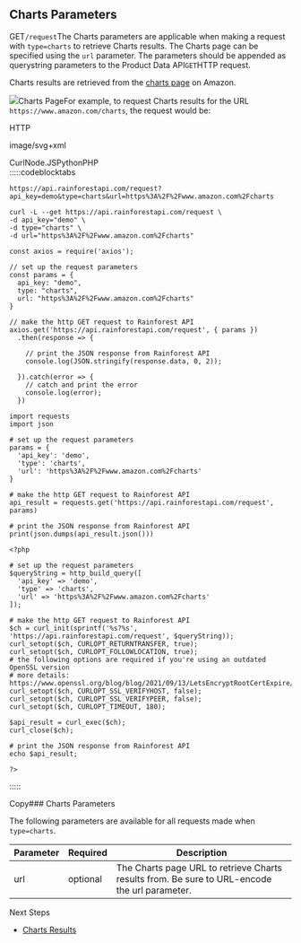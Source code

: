 Charts Parameters
-----------------

GET`/request`The Charts parameters are applicable when making a request with `type=charts` to retrieve Charts results. The Charts page can be specified using the `url` parameter. The parameters should be appended as querystring parameters to the Product Data API`GET`HTTP request.

Charts results are retrieved from the [charts page](https://www.amazon.com/charts) on Amazon.

![](https://apiimages.imgix.net/rainforestapi/images/png/docs/charts.png?auto=format&ixlib=react-9.5.1-beta.1&w=600)Charts PageFor example, to request Charts results for the URL `https://www.amazon.com/charts`, the request would be:



HTTP



image/svg+xml
































CurlNode.JSPythonPHP  
:::::codeblocktabs


```
https://api.rainforestapi.com/request?api_key=demo&type=charts&url=https%3A%2F%2Fwww.amazon.com%2Fcharts
```

```
curl -L --get https://api.rainforestapi.com/request \
-d api_key="demo" \
-d type="charts" \
-d url="https%3A%2F%2Fwww.amazon.com%2Fcharts"
```

```
const axios = require('axios');

// set up the request parameters
const params = {
  api_key: "demo",
  type: "charts",
  url: "https%3A%2F%2Fwww.amazon.com%2Fcharts"
}

// make the http GET request to Rainforest API
axios.get('https://api.rainforestapi.com/request', { params })
  .then(response => {

    // print the JSON response from Rainforest API
    console.log(JSON.stringify(response.data, 0, 2));

  }).catch(error => {
    // catch and print the error
    console.log(error);
  })
```

```
import requests
import json

# set up the request parameters
params = {
  'api_key': 'demo',
  'type': 'charts',
  'url': 'https%3A%2F%2Fwww.amazon.com%2Fcharts'
}

# make the http GET request to Rainforest API
api_result = requests.get('https://api.rainforestapi.com/request', params)

# print the JSON response from Rainforest API
print(json.dumps(api_result.json()))
```

```
<?php
      
# set up the request parameters
$queryString = http_build_query([
  'api_key' => 'demo',
  'type' => 'charts',
  'url' => 'https%3A%2F%2Fwww.amazon.com%2Fcharts'
]);

# make the http GET request to Rainforest API
$ch = curl_init(sprintf('%s?%s', 'https://api.rainforestapi.com/request', $queryString));
curl_setopt($ch, CURLOPT_RETURNTRANSFER, true);
curl_setopt($ch, CURLOPT_FOLLOWLOCATION, true);
# the following options are required if you're using an outdated OpenSSL version
# more details: https://www.openssl.org/blog/blog/2021/09/13/LetsEncryptRootCertExpire/
curl_setopt($ch, CURLOPT_SSL_VERIFYHOST, false);
curl_setopt($ch, CURLOPT_SSL_VERIFYPEER, false);
curl_setopt($ch, CURLOPT_TIMEOUT, 180);

$api_result = curl_exec($ch);
curl_close($ch);

# print the JSON response from Rainforest API
echo $api_result;

?>
```
  
:::::

Copy### Charts Parameters

The following parameters are available for all requests made when `type=charts`.

| Parameter | Required | Description |
| --- | --- | --- |
| url | optional | The Charts page URL to retrieve Charts results from. Be sure to URL-encode the url parameter. |
Next Steps

* [Charts Results](/docs/product-data-api/results/charts)
